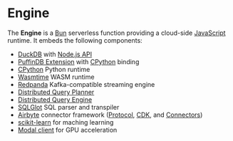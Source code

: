 # Engine

The **Engine** is a [Bun](https://bun.sh/) serverless function providing a cloud-side [JavaScript](https://developer.mozilla.org/en-US/docs/Web/JavaScript) runtime. It embeds the following components:

- [DuckDB](https://duckdb.org/) with [Node.js API](https://duckdb.org/docs/api/nodejs/overview.html)
- [PuffinDB Extension](../../docs/Extension.md) with [CPython](https://github.com/python/cpython) binding
- [CPython](https://github.com/python/cpython) Python runtime
- [Wasmtime](https://github.com/bytecodealliance/wasmtime) WASM runtime
- [Redpanda](https://redpanda.com/) Kafka-compatible streaming engine
- [Distributed Query Planner](../../docs/Query%20Planner.md)
- [Distributed Query Engine](../../docs/Query%20Engine.md)
- [SQLGlot](https://github.com/tobymao/sqlglot) SQL parser and transpiler
- [Airbyte](https://github.com/airbytehq/airbyte) connector framework ([Protocol](https://docs.airbyte.com/understanding-airbyte/airbyte-protocol/), [CDK](https://airbyte.com/connector-development-kit), and [Connectors](https://github.com/airbytehq/airbyte/tree/fd13d43a13abc028657e0af4584d912f57d86382/airbyte-integrations/connectors))
- [scikit-learn](https://scikit-learn.org/) for maching learning
- [Modal client](https://github.com/modal-labs/modal-client) for GPU acceleration
